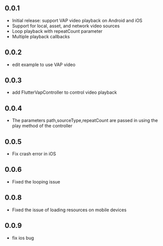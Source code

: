 ## 0.0.1

* Initial release: support VAP video playback on Android and iOS
* Support for local, asset, and network video sources
* Loop playback with repeatCount parameter
* Multiple playback callbacks

## 0.0.2

* edit example to use VAP video


## 0.0.3

* add FlutterVapController to control video playback

## 0.0.4

* The parameters path,sourceType,repeatCount are passed in using the play method of the controller

## 0.0.5

* Fix crash error in iOS

## 0.0.6

* Fixed the looping issue

## 0.0.8

* Fixed the issue of loading resources on mobile devices

## 0.0.9


* fix ios bug
